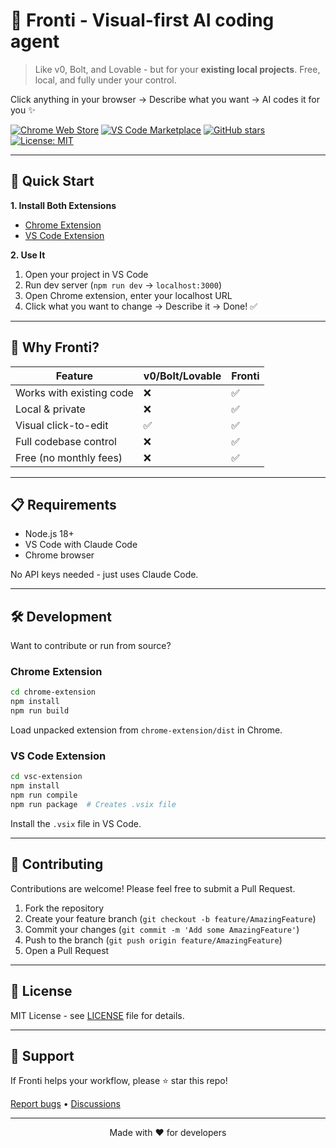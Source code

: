# 🎨 Fronti - Visual-first AI coding agent

> Like v0, Bolt, and Lovable - but for your **existing local projects**. Free, local, and fully under your control.

Click anything in your browser → Describe what you want → AI codes it for you ✨

[![Chrome Web Store](https://img.shields.io/chrome-web-store/v/jojjbmgmggenijlkhjeaiodfoggjcjgj?label=Chrome%20Extension)](https://chromewebstore.google.com/detail/visual-editor-ai/jojjbmgmggenijlkhjeaiodfoggjcjgj)
[![VS Code Marketplace](https://img.shields.io/visual-studio-marketplace/v/VisualEditor.visual-editor-ai?label=VS%20Code%20Extension)](https://marketplace.visualstudio.com/items?itemName=VisualEditor.visual-editor-ai)
[![GitHub stars](https://img.shields.io/github/stars/waspdev95/fronti?style=social)](https://github.com/waspdev95/fronti/stargazers)
[![License: MIT](https://img.shields.io/badge/License-MIT-yellow.svg)](https://opensource.org/licenses/MIT)

---

## 🚀 Quick Start

**1. Install Both Extensions**
- [Chrome Extension](https://chromewebstore.google.com/detail/visual-editor-ai/jojjbmgmggenijlkhjeaiodfoggjcjgj)
- [VS Code Extension](https://marketplace.visualstudio.com/items?itemName=VisualEditor.visual-editor-ai)

**2. Use It**
1. Open your project in VS Code
2. Run dev server (`npm run dev` → `localhost:3000`)
3. Open Chrome extension, enter your localhost URL
4. Click what you want to change → Describe it → Done! ✅

---

## 🎯 Why Fronti?

| Feature | v0/Bolt/Lovable | Fronti |
|---------|-----------------|--------|
| Works with existing code | ❌ | ✅ |
| Local & private | ❌ | ✅ |
| Visual click-to-edit | ✅ | ✅ |
| Full codebase control | ❌ | ✅ |
| Free (no monthly fees) | ❌ | ✅ |

---

## 📋 Requirements

- Node.js 18+
- VS Code with Claude Code
- Chrome browser

No API keys needed - just uses Claude Code.

---

## 🛠️ Development

Want to contribute or run from source?

### Chrome Extension

```bash
cd chrome-extension
npm install
npm run build
```

Load unpacked extension from `chrome-extension/dist` in Chrome.

### VS Code Extension

```bash
cd vsc-extension
npm install
npm run compile
npm run package  # Creates .vsix file
```

Install the `.vsix` file in VS Code.

---

## 🤝 Contributing

Contributions are welcome! Please feel free to submit a Pull Request.

1. Fork the repository
2. Create your feature branch (`git checkout -b feature/AmazingFeature`)
3. Commit your changes (`git commit -m 'Add some AmazingFeature'`)
4. Push to the branch (`git push origin feature/AmazingFeature`)
5. Open a Pull Request

---

## 📝 License

MIT License - see [LICENSE](LICENSE) file for details.

---

## 🌟 Support

If Fronti helps your workflow, please ⭐ star this repo!

[Report bugs](https://github.com/waspdev95/fronti/issues) • [Discussions](https://github.com/waspdev95/fronti/discussions)

---

<p align="center">Made with ❤️ for developers</p>
